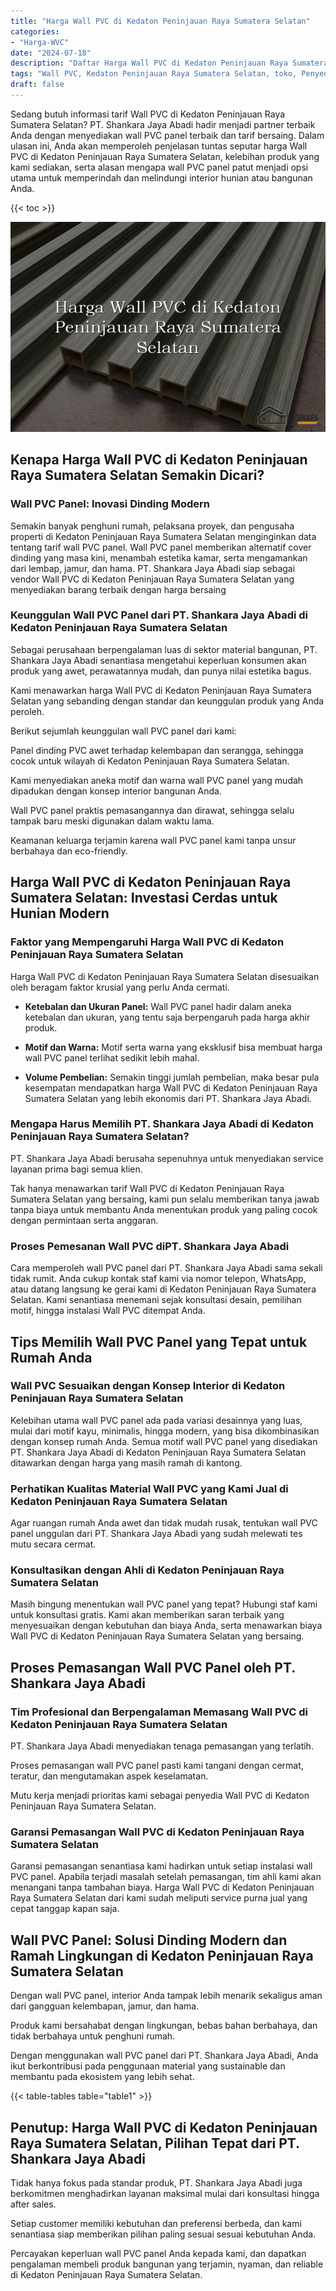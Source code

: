 ```yaml
---
title: "Harga Wall PVC di Kedaton Peninjauan Raya Sumatera Selatan"
categories: 
- "Harga-WVC"
date: "2024-07-18"
description: "Daftar Harga Wall PVC di Kedaton Peninjauan Raya Sumatera Selatan bagi tempat tinggal, perkantoran, serta toko. Panel unggulan, variasi motif, pilihan warna modern, dengan jasa pemasangan oleh teknisi ahli serta jaminan resmi!|Servis distribusi Wall PVC di Kedaton Peninjauan Raya Sumatera Selatan untuk kebutuhan hunian, office, maupun toko, beserta material berkualitas dan penempatan oleh tim berpengalaman dan jaminan resmi.|Alternatif Wall PVC di Kedaton Peninjauan Raya Sumatera Selatan yang terpercaya bagi hunian, kantor, serta ritel, bersama panel unggulan dan penempatan dikerjakan oleh tim profesional serta garansi resmi.|Distribusi Wall PVC di Kedaton Peninjauan Raya Sumatera Selatan bagi rumah, perkantoran, dan gerai, dengan produk unggulan dan instalasi dikerjakan oleh tim profesional, lengkap dengan kepastian resmi.}"
tags: "Wall PVC, Kedaton Peninjauan Raya Sumatera Selatan, toko, Penyedia, distributor"
draft: false
---
```


Sedang butuh informasi tarif Wall PVC di Kedaton Peninjauan Raya Sumatera Selatan? PT. Shankara Jaya Abadi hadir menjadi partner terbaik Anda dengan menyediakan wall PVC panel terbaik dan tarif bersaing. Dalam ulasan ini, Anda akan memperoleh penjelasan tuntas seputar harga Wall PVC di Kedaton Peninjauan Raya Sumatera Selatan, kelebihan produk yang kami sediakan, serta alasan mengapa wall PVC panel patut menjadi opsi utama untuk memperindah dan melindungi interior hunian atau bangunan Anda.

{{< toc >}}

![Harga Wall PVC di Kedaton Peninjauan Raya Sumatera Selatan](/images/Harga-WVC/Harga-Wall-PVC-di-Kedaton-Peninjauan-Raya-Sumatera-Selatan.png)


## Kenapa Harga Wall PVC di Kedaton Peninjauan Raya Sumatera Selatan Semakin Dicari?

### Wall PVC Panel: Inovasi Dinding Modern

Semakin banyak penghuni rumah, pelaksana proyek, dan pengusaha properti di Kedaton Peninjauan Raya Sumatera Selatan menginginkan data tentang tarif wall PVC panel. Wall PVC panel memberikan alternatif cover dinding yang masa kini, menambah estetika kamar, serta mengamankan dari lembap, jamur, dan hama. PT. Shankara Jaya Abadi siap sebagai vendor Wall PVC di Kedaton Peninjauan Raya Sumatera Selatan yang menyediakan barang terbaik dengan harga bersaing

### Keunggulan Wall PVC Panel dari PT. Shankara Jaya Abadi di Kedaton Peninjauan Raya Sumatera Selatan

Sebagai perusahaan berpengalaman luas di sektor material bangunan, PT. Shankara Jaya Abadi senantiasa mengetahui keperluan konsumen akan produk yang awet, perawatannya mudah, dan punya nilai estetika bagus.

Kami menawarkan harga Wall PVC di Kedaton Peninjauan Raya Sumatera Selatan yang sebanding dengan standar dan keunggulan produk yang Anda peroleh.

Berikut sejumlah keunggulan wall PVC panel dari kami:

Panel dinding PVC awet terhadap kelembapan dan serangga, sehingga cocok untuk wilayah di Kedaton Peninjauan Raya Sumatera Selatan.

Kami menyediakan aneka motif dan warna wall PVC panel yang mudah dipadukan dengan konsep interior bangunan Anda.

Wall PVC panel praktis pemasangannya dan dirawat, sehingga selalu tampak baru meski digunakan dalam waktu lama.

Keamanan keluarga terjamin karena wall PVC panel kami tanpa unsur berbahaya dan eco-friendly.

## Harga Wall PVC di Kedaton Peninjauan Raya Sumatera Selatan: Investasi Cerdas untuk Hunian Modern

### Faktor yang Mempengaruhi Harga Wall PVC di Kedaton Peninjauan Raya Sumatera Selatan

Harga Wall PVC di Kedaton Peninjauan Raya Sumatera Selatan disesuaikan oleh beragam faktor krusial yang perlu Anda cermati.

- **Ketebalan dan Ukuran Panel:** Wall PVC panel hadir dalam aneka ketebalan dan ukuran, yang tentu saja berpengaruh pada harga akhir produk.

- **Motif dan Warna:** Motif serta warna yang eksklusif bisa membuat harga wall PVC panel terlihat sedikit lebih mahal.

- **Volume Pembelian:** Semakin tinggi jumlah pembelian, maka besar pula kesempatan mendapatkan harga Wall PVC di Kedaton Peninjauan Raya Sumatera Selatan yang lebih ekonomis dari PT. Shankara Jaya Abadi.

### Mengapa Harus Memilih PT. Shankara Jaya Abadi di Kedaton Peninjauan Raya Sumatera Selatan?

PT. Shankara Jaya Abadi berusaha sepenuhnya untuk menyediakan service layanan prima bagi semua klien.

Tak hanya menawarkan tarif Wall PVC di Kedaton Peninjauan Raya Sumatera Selatan yang bersaing, kami pun selalu memberikan tanya jawab tanpa biaya untuk membantu Anda menentukan produk yang paling cocok dengan permintaan serta anggaran.

### Proses Pemesanan Wall PVC diPT. Shankara Jaya Abadi

Cara memperoleh wall PVC panel dari PT. Shankara Jaya Abadi sama sekali tidak rumit. Anda cukup kontak staf kami via nomor telepon, WhatsApp, atau datang langsung ke gerai kami di Kedaton Peninjauan Raya Sumatera Selatan. Kami senantiasa menemani sejak konsultasi desain, pemilihan motif, hingga instalasi Wall PVC ditempat Anda.

## Tips Memilih Wall PVC Panel yang Tepat untuk Rumah Anda

### Wall PVC Sesuaikan dengan Konsep Interior di Kedaton Peninjauan Raya Sumatera Selatan

Kelebihan utama wall PVC panel ada pada variasi desainnya yang luas, mulai dari motif kayu, minimalis, hingga modern, yang bisa dikombinasikan dengan konsep rumah Anda. Semua motif wall PVC panel yang disediakan PT. Shankara Jaya Abadi di Kedaton Peninjauan Raya Sumatera Selatan ditawarkan dengan harga yang masih ramah di kantong.

### Perhatikan Kualitas Material Wall PVC yang Kami Jual di Kedaton Peninjauan Raya Sumatera Selatan

Agar ruangan rumah Anda awet dan tidak mudah rusak, tentukan wall PVC panel unggulan dari PT. Shankara Jaya Abadi yang sudah melewati tes mutu secara cermat.

### Konsultasikan dengan Ahli di Kedaton Peninjauan Raya Sumatera Selatan

Masih bingung menentukan wall PVC panel yang tepat? Hubungi staf kami untuk konsultasi gratis. Kami akan memberikan saran terbaik yang menyesuaikan dengan kebutuhan dan biaya Anda, serta menawarkan biaya Wall PVC di Kedaton Peninjauan Raya Sumatera Selatan yang bersaing.

## Proses Pemasangan Wall PVC Panel oleh PT. Shankara Jaya Abadi

### Tim Profesional dan Berpengalaman Memasang Wall PVC di Kedaton Peninjauan Raya Sumatera Selatan

PT. Shankara Jaya Abadi menyediakan tenaga pemasangan yang terlatih.

Proses pemasangan wall PVC panel pasti kami tangani dengan cermat, teratur, dan mengutamakan aspek keselamatan.

Mutu kerja menjadi prioritas kami sebagai penyedia Wall PVC di Kedaton Peninjauan Raya Sumatera Selatan.

### Garansi Pemasangan Wall PVC di Kedaton Peninjauan Raya Sumatera Selatan

Garansi pemasangan senantiasa kami hadirkan untuk setiap instalasi wall PVC panel. Apabila terjadi masalah setelah pemasangan, tim ahli kami akan menangani tanpa tambahan biaya. Harga Wall PVC di Kedaton Peninjauan Raya Sumatera Selatan dari kami sudah meliputi service purna jual yang cepat tanggap kapan saja.

## Wall PVC Panel: Solusi Dinding Modern dan Ramah Lingkungan di Kedaton Peninjauan Raya Sumatera Selatan

Dengan wall PVC panel, interior Anda tampak lebih menarik sekaligus aman dari gangguan kelembapan, jamur, dan hama.

Produk kami bersahabat dengan lingkungan, bebas bahan berbahaya, dan tidak berbahaya untuk penghuni rumah.

Dengan menggunakan wall PVC panel dari PT. Shankara Jaya Abadi, Anda ikut berkontribusi pada penggunaan material yang sustainable dan membantu pada ekosistem yang lebih sehat.

{{< table-tables table="table1" >}}

## Penutup: Harga Wall PVC di Kedaton Peninjauan Raya Sumatera Selatan, Pilihan Tepat dari PT. Shankara Jaya Abadi

Tidak hanya fokus pada standar produk, PT. Shankara Jaya Abadi juga berkomitmen menghadirkan layanan maksimal mulai dari konsultasi hingga after sales.

Setiap customer memiliki kebutuhan dan preferensi berbeda, dan kami senantiasa siap memberikan pilihan paling sesuai sesuai kebutuhan Anda.

Percayakan keperluan wall PVC panel Anda kepada kami, dan dapatkan pengalaman membeli produk bangunan yang terjamin, nyaman, dan reliable di Kedaton Peninjauan Raya Sumatera Selatan.